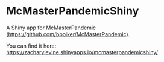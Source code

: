 # McMasterPandemicShiny

A Shiny app for McMasterPandemic (https://github.com/bbolker/McMasterPandemic).

You can find it here: https://zacharylevine.shinyapps.io/mcmasterpandemicshiny/
